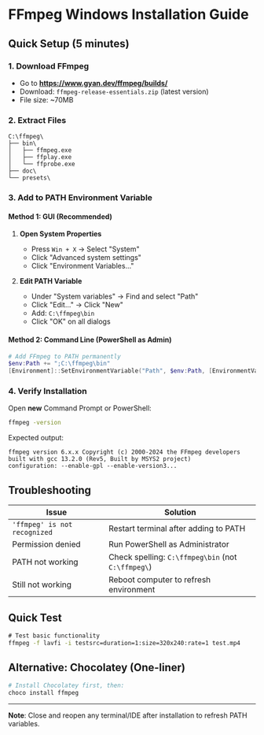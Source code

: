 # FFmpeg Windows Installation Guide

## Quick Setup (5 minutes)

### 1. Download FFmpeg
- Go to **https://www.gyan.dev/ffmpeg/builds/**
- Download: `ffmpeg-release-essentials.zip` (latest version)
- File size: ~70MB

### 2. Extract Files
```
C:\ffmpeg\
├── bin\
│   ├── ffmpeg.exe
│   ├── ffplay.exe
│   └── ffprobe.exe
├── doc\
└── presets\
```

### 3. Add to PATH Environment Variable

#### Method 1: GUI (Recommended)
1. **Open System Properties**
   - Press `Win + X` → Select "System"
   - Click "Advanced system settings"
   - Click "Environment Variables..."

2. **Edit PATH Variable**
   - Under "System variables" → Find and select "Path"
   - Click "Edit..." → Click "New"
   - Add: `C:\ffmpeg\bin`
   - Click "OK" on all dialogs

#### Method 2: Command Line (PowerShell as Admin)
```powershell
# Add FFmpeg to PATH permanently
$env:Path += ";C:\ffmpeg\bin"
[Environment]::SetEnvironmentVariable("Path", $env:Path, [EnvironmentVariableTarget]::Machine)
```

### 4. Verify Installation
Open **new** Command Prompt or PowerShell:
```cmd
ffmpeg -version
```

Expected output:
```
ffmpeg version 6.x.x Copyright (c) 2000-2024 the FFmpeg developers
built with gcc 13.2.0 (Rev5, Built by MSYS2 project)
configuration: --enable-gpl --enable-version3...
```

## Troubleshooting

| Issue | Solution |
|-------|----------|
| `'ffmpeg' is not recognized` | Restart terminal after adding to PATH |
| Permission denied | Run PowerShell as Administrator |
| PATH not working | Check spelling: `C:\ffmpeg\bin` (not `C:\ffmpeg\`) |
| Still not working | Reboot computer to refresh environment |

## Quick Test
```cmd
# Test basic functionality
ffmpeg -f lavfi -i testsrc=duration=1:size=320x240:rate=1 test.mp4
```

## Alternative: Chocolatey (One-liner)
```powershell
# Install Chocolatey first, then:
choco install ffmpeg
```

---
**Note**: Close and reopen any terminal/IDE after installation to refresh PATH variables.